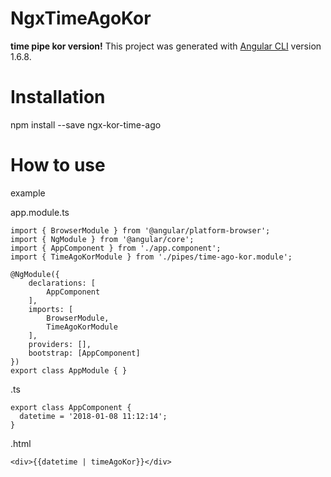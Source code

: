 # NgxTimeAgoKor
**time pipe kor version!**
This project was generated with [Angular CLI](https://github.com/angular/angular-cli) version 1.6.8.

# Installation
npm install --save ngx-kor-time-ago

# How to use

example

app.module.ts

    import { BrowserModule } from '@angular/platform-browser';
    import { NgModule } from '@angular/core';
    import { AppComponent } from './app.component';
    import { TimeAgoKorModule } from './pipes/time-ago-kor.module';
    
	@NgModule({
        declarations: [
            AppComponent
        ],
        imports: [
            BrowserModule,
            TimeAgoKorModule
        ],
        providers: [],
        bootstrap: [AppComponent]
    })  
    export class AppModule { }
    

.ts

	export class AppComponent {  
      datetime = '2018-01-08 11:12:14';  
    }  


.html

	<div>{{datetime | timeAgoKor}}</div>  


